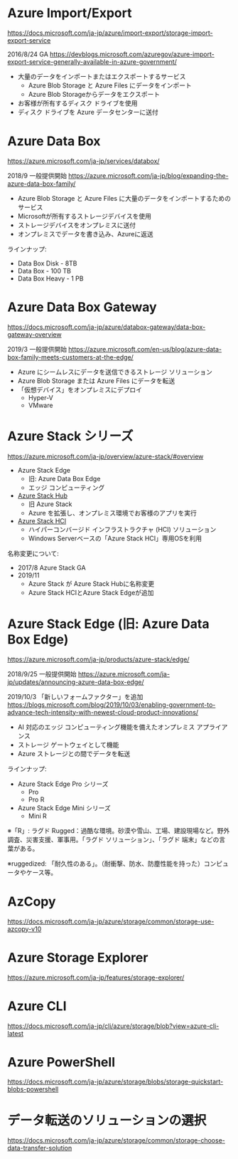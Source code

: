 # Azure Import/Export

https://docs.microsoft.com/ja-jp/azure/import-export/storage-import-export-service

2016/8/24 GA https://devblogs.microsoft.com/azuregov/azure-import-export-service-generally-available-in-azure-government/

- 大量のデータをインポートまたはエクスポートするサービス
  - Azure Blob Storage と Azure Files にデータをインポート
  - Azure Blob Storageからデータをエクスポート
- お客様が所有するディスク ドライブを使用
- ディスク ドライブを Azure データセンターに送付

# Azure Data Box

https://azure.microsoft.com/ja-jp/services/databox/

2018/9 一般提供開始 https://azure.microsoft.com/ja-jp/blog/expanding-the-azure-data-box-family/

- Azure Blob Storage と Azure Files に大量のデータをインポートするためのサービス
- Microsoftが所有するストレージデバイスを使用
- ストレージデバイスをオンプレミスに送付
- オンプレミスでデータを書き込み、Azureに返送

ラインナップ:

- Data Box Disk - 8TB
- Data Box - 100 TB
- Data Box Heavy - 1 PB

# Azure Data Box Gateway

https://docs.microsoft.com/ja-jp/azure/databox-gateway/data-box-gateway-overview

2019/3 一般提供開始 https://azure.microsoft.com/en-us/blog/azure-data-box-family-meets-customers-at-the-edge/

- Azure にシームレスにデータを送信できるストレージ ソリューション
- Azure Blob Storage または Azure Files にデータを転送
- 「仮想デバイス」をオンプレミスにデプロイ
  - Hyper-V
  - VMware

# Azure Stack シリーズ

https://azure.microsoft.com/ja-jp/overview/azure-stack/#overview

- Azure Stack Edge
  - 旧: Azure Data Box Edge
  - エッジ コンピューティング
- [Azure Stack Hub](https://azure.microsoft.com/ja-jp/products/azure-stack/hub/) 
  - 旧 Azure Stack
  - Azure を拡張し、オンプレミス環境でお客様のアプリを実行
- [Azure Stack HCI](https://azure.microsoft.com/ja-jp/products/azure-stack/hci/#overview)
  - ハイパーコンバージド インフラストラクチャ (HCI) ソリューション
  - Windows Serverベースの「Azure Stack HCI」専用OSを利用

名称変更について:
- 2017/8 Azure Stack GA
- 2019/11 
  - Azure Stack が Azure Stack Hubに名称変更
  - Azure Stack HCIとAzure Stack Edgeが追加

# Azure Stack Edge (旧: Azure Data Box Edge)

https://azure.microsoft.com/ja-jp/products/azure-stack/edge/

2018/9/25 一般提供開始 https://azure.microsoft.com/ja-jp/updates/announcing-azure-data-box-edge/

2019/10/3 「新しいフォームファクター」を追加 https://blogs.microsoft.com/blog/2019/10/03/enabling-government-to-advance-tech-intensity-with-newest-cloud-product-innovations/

- AI 対応のエッジ コンピューティング機能を備えたオンプレミス アプライアンス
- ストレージ ゲートウェイとして機能
- Azure ストレージとの間でデータを転送

ラインナップ:

- Azure Stack Edge Pro シリーズ
  - Pro
  - Pro R
- Azure Stack Edge Mini シリーズ
  - Mini R

※「R」: ラグド Rugged：過酷な環境。砂漠や雪山、工場、建設現場など。野外調査、災害支援、軍事用。「ラグド ソリューション」、「ラグド 端末」などの言葉がある。

※ruggedized: 「耐久性のある」。（耐衝撃、防水、防塵性能を持った）コンピュータやケース等。

# AzCopy

https://docs.microsoft.com/ja-jp/azure/storage/common/storage-use-azcopy-v10

# Azure Storage Explorer

https://azure.microsoft.com/ja-jp/features/storage-explorer/

# Azure CLI

https://docs.microsoft.com/ja-jp/cli/azure/storage/blob?view=azure-cli-latest

# Azure PowerShell

https://docs.microsoft.com/ja-jp/azure/storage/blobs/storage-quickstart-blobs-powershell

# データ転送のソリューションの選択

https://docs.microsoft.com/ja-jp/azure/storage/common/storage-choose-data-transfer-solution

